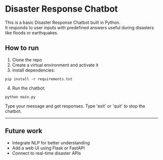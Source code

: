 # Disaster Response Chatbot

This is a basic Disaster Response Chatbot built in Python.  
It responds to user inputs with predefined answers useful during disasters like floods or earthquakes.

## How to run

1. Clone the repo  
2. Create a virtual environment and activate it  
3. Install dependencies:  
```
pip install -r requirements.txt
```
4. Run the chatbot:  
```
python main.py
```

Type your message and get responses. Type 'exit' or 'quit' to stop the chatbot.

---

## Future work

- Integrate NLP for better understanding  
- Add a web UI using Flask or FastAPI  
- Connect to real-time disaster APIs